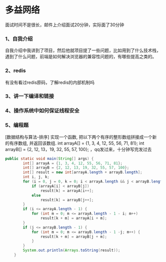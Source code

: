 # 多益网络

面试时间不是很长，邮件上介绍面试20分钟，实际面了30分钟

### 1、自我介绍

自我介绍中我讲到了项目，然后他就项目提了一些问题，比如用到了什么技术栈，遇到了什么问题，前端是如何解决浏览器的兼容性问题的，有哪些提高之类的。

### 2、redis

有没有看过redis原码，了解redis的内部机制吗

### 3、讲一下编译和链接

### 4、操作系统中如何保证线程安全

### 5、编程题

[数据结构与算法-排序] 实现一个函数, 把以下两个有序的整形数组拼接成一个新的有序数组, 并返回该数组. int arrayA[] = {1, 3, 4, 12, 55, 56, 71, 81}; int arrayB[] = {2, 12, 13，19, 32, 55, 57, 100}; ，qq发过来，十分钟写完发过去

```java
public static void main(String[] args) {
        int[] arrayA = {1, 3, 4, 12, 55, 56, 71, 81};
        int[] arrayB = {2, 12, 13, 19, 32, 55, 57, 100};
        int[] result = new int[arrayA.length + arrayB.length];
        int i, j, k;
        for (i = 0, j = 0, k = 0; i < arrayA.length && j < arrayB.length; k++) {
            if (arrayA[i] < arrayB[j])
                result[k] = arrayA[i++];
            else
                result[k] = arrayB[j++];
        }
        if (i <= arrayA.length - 1) {
            for (int m = 0; m <= arrayA.length - 1 - i; m++)
                result[k + m] = arrayA[i + m];
        }
        if (j <= arrayB.length - 1) {
            for (int m = 0; m <= arrayB.length - 1 -j; m++) {
                result[k + m] = arrayB[j + m];
            }
        }
        System.out.println(Arrays.toString(result));
    }
```

